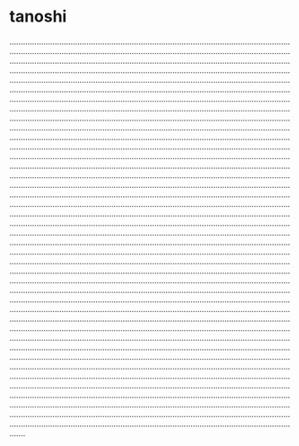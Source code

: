 # tanoshi
...................................................................................................................................................................................................................................................................................................................................................................................................................................................................................................................................................................................................................................................................................................................................................................................................................................................................................................................................................................................................................................................................................................................................................................................................................................................................................................................................................................................................................................................................................................................................................................................................................................................................................................................................................................................................................................................................................................................................................................................................................................................................................................................................................................................................................................................................................................................................................................................................................................................................................................................................................................................................................................................................................................................................................................................................................................................................................................................................................................................................................................................................................................................................................................................................................................................................................................................................................................................................................................................................................................................................................................................................................................................................................................................................................................................................................................................................................................................................................................................................................................................................................................................................................................................................................................................................................................................................................................................................................................................................................................................................................................................................................................................................................................................................................................................................................................................................................................................................................................................................................................................................................................................................................................................................................................................................................................